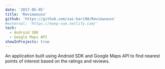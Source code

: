 ```yaml
---
date: '2017-05-05'
title: 'Reviewouso'
github: 'https://github.com/sai-hari98/Reviewuoso'
#external: 'https://keep-vue.netlify.com/'
tech:
  - Android SDK
  - Google Maps API
showInProjects: true
---
```


An application built using Android SDK and Google Maps API to find nearest points of interest based on the ratings and reviews.
